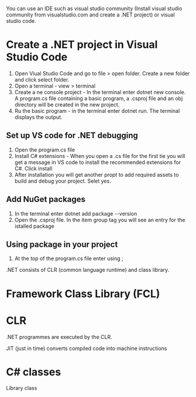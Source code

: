 You can use an IDE such as visual studio community (Install visual studio community from visualstudio.com and create a .NET project) or visual studio code.

Create a .NET project in Visual Studio Code
============================================

1. Open Viual Studio Code and go to file > open folder. Create a new folder and click select folder.
2. Open a terminal - view > terminal
3. Create a ne console project - In the terminal enter dotnet new console. A program.cs file containing a basic program, a <foldername>.csproj file and an obj directory will be created in the new project.
4. Ru the basic program - in the terminal enter dotnet run. The terminal displays the output.
  
Set up VS code for .NET debugging
-----------------------------------
1. Open the program.cs file
2. Install C# extensions - When you open a .cs file for the first tie you will get a message in VS code to install the recommended extensions for C#. Click install
3. After installation you will get another propt to add required assets to build and debug your project. Selet yes.

Add NuGet packages
------------------
1. In the terminal enter dotnet add package <name> --version <version>
  2. Open the <foldername>.csproj file. In the item group tag you will see an entry for the istalled package
  
Using package in your project
------------------------------
1. At the top of the program.cs file enter using <projectname>;

.NET consists of CLR (common language runtime) and class library.

Framework Class Library (FCL)
=============================

CLR
===
.NET programmes are executed by the CLR.

JIT (just in time) converts compiled code into machine instructions

C# classes
==========
Library class


